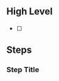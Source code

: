 # <Demo Title>

<Demo Description>

## High Level
* [ ] <High Level Steps>

## Steps

### Step Title
<Physical Action> <Include Code Samples>

